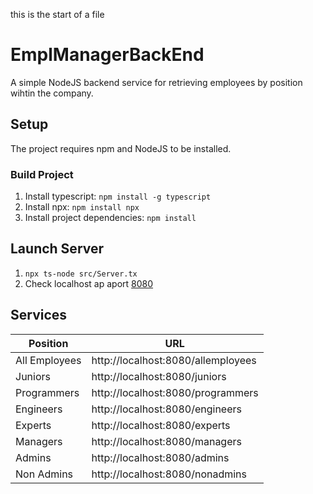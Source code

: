 this is the start of a file

# EmplManagerBackEnd

A simple NodeJS backend service for retrieving employees by position wihtin the company.

## Setup

The project requires npm and NodeJS to be installed.

### Build Project

1. Install typescript: `npm install -g typescript`
2. Install npx: `npm install npx`
3. Install project dependencies: `npm install`

## Launch Server

1. `npx ts-node src/Server.tx`
2. Check localhost ap aport [8080](http://localhost:8080/)

## Services

| Position | URL |
| -------- | --- |
| All Employees   | http://localhost:8080/allemployees |
| Juniors   | http://localhost:8080/juniors |
| Programmers   | http://localhost:8080/programmers |
| Engineers   | http://localhost:8080/engineers |
| Experts   | http://localhost:8080/experts |
| Managers   | http://localhost:8080/managers |
| Admins   | http://localhost:8080/admins |
| Non Admins   | http://localhost:8080/nonadmins |